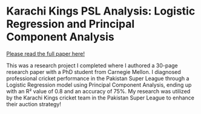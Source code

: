 # Karachi Kings PSL Analysis: Logistic Regression and Principal Component Analysis

[Please read the full paper here!](https://drive.google.com/file/d/1NXQ8tRFmDGiG3MsIlINiijWVbgEq9qqN/view?usp=sharing)

This was a research project I completed where I authored a 30-page research paper with a PhD student from Carnegie Mellon. I diagnosed professional cricket performance in the Pakistan Super League through a  Logistic Regression model using Principal Component Analysis, ending up with an R² value of 0.8 and an accuracy of 75%. My research was utilized by the Karachi Kings cricket team in the Pakistan Super League to enhance their auction strategy!
